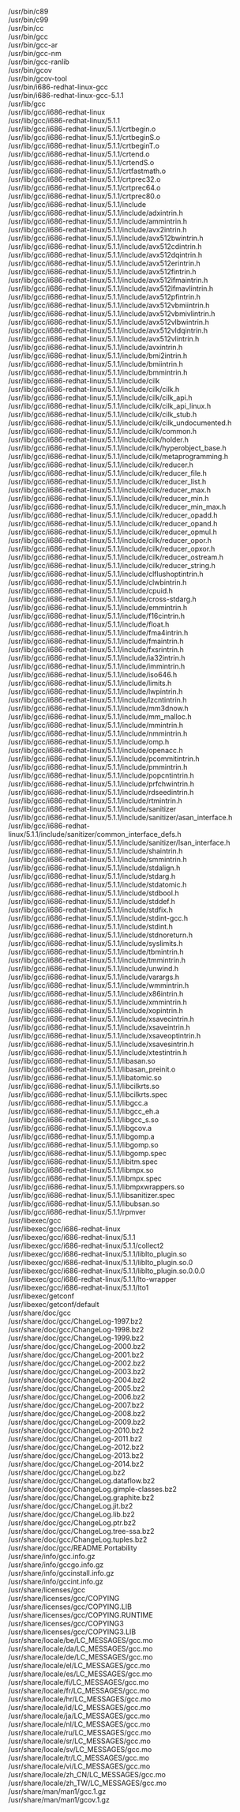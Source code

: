 /usr/bin/c89  
/usr/bin/c99  
/usr/bin/cc  
/usr/bin/gcc  
/usr/bin/gcc-ar  
/usr/bin/gcc-nm  
/usr/bin/gcc-ranlib  
/usr/bin/gcov  
/usr/bin/gcov-tool  
/usr/bin/i686-redhat-linux-gcc  
/usr/bin/i686-redhat-linux-gcc-5.1.1  
/usr/lib/gcc  
/usr/lib/gcc/i686-redhat-linux  
/usr/lib/gcc/i686-redhat-linux/5.1.1  
/usr/lib/gcc/i686-redhat-linux/5.1.1/crtbegin.o  
/usr/lib/gcc/i686-redhat-linux/5.1.1/crtbeginS.o  
/usr/lib/gcc/i686-redhat-linux/5.1.1/crtbeginT.o  
/usr/lib/gcc/i686-redhat-linux/5.1.1/crtend.o  
/usr/lib/gcc/i686-redhat-linux/5.1.1/crtendS.o  
/usr/lib/gcc/i686-redhat-linux/5.1.1/crtfastmath.o  
/usr/lib/gcc/i686-redhat-linux/5.1.1/crtprec32.o  
/usr/lib/gcc/i686-redhat-linux/5.1.1/crtprec64.o  
/usr/lib/gcc/i686-redhat-linux/5.1.1/crtprec80.o  
/usr/lib/gcc/i686-redhat-linux/5.1.1/include  
/usr/lib/gcc/i686-redhat-linux/5.1.1/include/adxintrin.h  
/usr/lib/gcc/i686-redhat-linux/5.1.1/include/ammintrin.h  
/usr/lib/gcc/i686-redhat-linux/5.1.1/include/avx2intrin.h  
/usr/lib/gcc/i686-redhat-linux/5.1.1/include/avx512bwintrin.h  
/usr/lib/gcc/i686-redhat-linux/5.1.1/include/avx512cdintrin.h  
/usr/lib/gcc/i686-redhat-linux/5.1.1/include/avx512dqintrin.h  
/usr/lib/gcc/i686-redhat-linux/5.1.1/include/avx512erintrin.h  
/usr/lib/gcc/i686-redhat-linux/5.1.1/include/avx512fintrin.h  
/usr/lib/gcc/i686-redhat-linux/5.1.1/include/avx512ifmaintrin.h  
/usr/lib/gcc/i686-redhat-linux/5.1.1/include/avx512ifmavlintrin.h  
/usr/lib/gcc/i686-redhat-linux/5.1.1/include/avx512pfintrin.h  
/usr/lib/gcc/i686-redhat-linux/5.1.1/include/avx512vbmiintrin.h  
/usr/lib/gcc/i686-redhat-linux/5.1.1/include/avx512vbmivlintrin.h  
/usr/lib/gcc/i686-redhat-linux/5.1.1/include/avx512vlbwintrin.h  
/usr/lib/gcc/i686-redhat-linux/5.1.1/include/avx512vldqintrin.h  
/usr/lib/gcc/i686-redhat-linux/5.1.1/include/avx512vlintrin.h  
/usr/lib/gcc/i686-redhat-linux/5.1.1/include/avxintrin.h  
/usr/lib/gcc/i686-redhat-linux/5.1.1/include/bmi2intrin.h  
/usr/lib/gcc/i686-redhat-linux/5.1.1/include/bmiintrin.h  
/usr/lib/gcc/i686-redhat-linux/5.1.1/include/bmmintrin.h  
/usr/lib/gcc/i686-redhat-linux/5.1.1/include/cilk  
/usr/lib/gcc/i686-redhat-linux/5.1.1/include/cilk/cilk.h  
/usr/lib/gcc/i686-redhat-linux/5.1.1/include/cilk/cilk\_api.h  
/usr/lib/gcc/i686-redhat-linux/5.1.1/include/cilk/cilk\_api\_linux.h  
/usr/lib/gcc/i686-redhat-linux/5.1.1/include/cilk/cilk\_stub.h  
/usr/lib/gcc/i686-redhat-linux/5.1.1/include/cilk/cilk\_undocumented.h  
/usr/lib/gcc/i686-redhat-linux/5.1.1/include/cilk/common.h  
/usr/lib/gcc/i686-redhat-linux/5.1.1/include/cilk/holder.h  
/usr/lib/gcc/i686-redhat-linux/5.1.1/include/cilk/hyperobject\_base.h  
/usr/lib/gcc/i686-redhat-linux/5.1.1/include/cilk/metaprogramming.h  
/usr/lib/gcc/i686-redhat-linux/5.1.1/include/cilk/reducer.h  
/usr/lib/gcc/i686-redhat-linux/5.1.1/include/cilk/reducer\_file.h  
/usr/lib/gcc/i686-redhat-linux/5.1.1/include/cilk/reducer\_list.h  
/usr/lib/gcc/i686-redhat-linux/5.1.1/include/cilk/reducer\_max.h  
/usr/lib/gcc/i686-redhat-linux/5.1.1/include/cilk/reducer\_min.h  
/usr/lib/gcc/i686-redhat-linux/5.1.1/include/cilk/reducer\_min\_max.h  
/usr/lib/gcc/i686-redhat-linux/5.1.1/include/cilk/reducer\_opadd.h  
/usr/lib/gcc/i686-redhat-linux/5.1.1/include/cilk/reducer\_opand.h  
/usr/lib/gcc/i686-redhat-linux/5.1.1/include/cilk/reducer\_opmul.h  
/usr/lib/gcc/i686-redhat-linux/5.1.1/include/cilk/reducer\_opor.h  
/usr/lib/gcc/i686-redhat-linux/5.1.1/include/cilk/reducer\_opxor.h  
/usr/lib/gcc/i686-redhat-linux/5.1.1/include/cilk/reducer\_ostream.h  
/usr/lib/gcc/i686-redhat-linux/5.1.1/include/cilk/reducer\_string.h  
/usr/lib/gcc/i686-redhat-linux/5.1.1/include/clflushoptintrin.h  
/usr/lib/gcc/i686-redhat-linux/5.1.1/include/clwbintrin.h  
/usr/lib/gcc/i686-redhat-linux/5.1.1/include/cpuid.h  
/usr/lib/gcc/i686-redhat-linux/5.1.1/include/cross-stdarg.h  
/usr/lib/gcc/i686-redhat-linux/5.1.1/include/emmintrin.h  
/usr/lib/gcc/i686-redhat-linux/5.1.1/include/f16cintrin.h  
/usr/lib/gcc/i686-redhat-linux/5.1.1/include/float.h  
/usr/lib/gcc/i686-redhat-linux/5.1.1/include/fma4intrin.h  
/usr/lib/gcc/i686-redhat-linux/5.1.1/include/fmaintrin.h  
/usr/lib/gcc/i686-redhat-linux/5.1.1/include/fxsrintrin.h  
/usr/lib/gcc/i686-redhat-linux/5.1.1/include/ia32intrin.h  
/usr/lib/gcc/i686-redhat-linux/5.1.1/include/immintrin.h  
/usr/lib/gcc/i686-redhat-linux/5.1.1/include/iso646.h  
/usr/lib/gcc/i686-redhat-linux/5.1.1/include/limits.h  
/usr/lib/gcc/i686-redhat-linux/5.1.1/include/lwpintrin.h  
/usr/lib/gcc/i686-redhat-linux/5.1.1/include/lzcntintrin.h  
/usr/lib/gcc/i686-redhat-linux/5.1.1/include/mm3dnow.h  
/usr/lib/gcc/i686-redhat-linux/5.1.1/include/mm\_malloc.h  
/usr/lib/gcc/i686-redhat-linux/5.1.1/include/mmintrin.h  
/usr/lib/gcc/i686-redhat-linux/5.1.1/include/nmmintrin.h  
/usr/lib/gcc/i686-redhat-linux/5.1.1/include/omp.h  
/usr/lib/gcc/i686-redhat-linux/5.1.1/include/openacc.h  
/usr/lib/gcc/i686-redhat-linux/5.1.1/include/pcommitintrin.h  
/usr/lib/gcc/i686-redhat-linux/5.1.1/include/pmmintrin.h  
/usr/lib/gcc/i686-redhat-linux/5.1.1/include/popcntintrin.h  
/usr/lib/gcc/i686-redhat-linux/5.1.1/include/prfchwintrin.h  
/usr/lib/gcc/i686-redhat-linux/5.1.1/include/rdseedintrin.h  
/usr/lib/gcc/i686-redhat-linux/5.1.1/include/rtmintrin.h  
/usr/lib/gcc/i686-redhat-linux/5.1.1/include/sanitizer  
/usr/lib/gcc/i686-redhat-linux/5.1.1/include/sanitizer/asan\_interface.h  
/usr/lib/gcc/i686-redhat-linux/5.1.1/include/sanitizer/common\_interface\_defs.h  
/usr/lib/gcc/i686-redhat-linux/5.1.1/include/sanitizer/lsan\_interface.h  
/usr/lib/gcc/i686-redhat-linux/5.1.1/include/shaintrin.h  
/usr/lib/gcc/i686-redhat-linux/5.1.1/include/smmintrin.h  
/usr/lib/gcc/i686-redhat-linux/5.1.1/include/stdalign.h  
/usr/lib/gcc/i686-redhat-linux/5.1.1/include/stdarg.h  
/usr/lib/gcc/i686-redhat-linux/5.1.1/include/stdatomic.h  
/usr/lib/gcc/i686-redhat-linux/5.1.1/include/stdbool.h  
/usr/lib/gcc/i686-redhat-linux/5.1.1/include/stddef.h  
/usr/lib/gcc/i686-redhat-linux/5.1.1/include/stdfix.h  
/usr/lib/gcc/i686-redhat-linux/5.1.1/include/stdint-gcc.h  
/usr/lib/gcc/i686-redhat-linux/5.1.1/include/stdint.h  
/usr/lib/gcc/i686-redhat-linux/5.1.1/include/stdnoreturn.h  
/usr/lib/gcc/i686-redhat-linux/5.1.1/include/syslimits.h  
/usr/lib/gcc/i686-redhat-linux/5.1.1/include/tbmintrin.h  
/usr/lib/gcc/i686-redhat-linux/5.1.1/include/tmmintrin.h  
/usr/lib/gcc/i686-redhat-linux/5.1.1/include/unwind.h  
/usr/lib/gcc/i686-redhat-linux/5.1.1/include/varargs.h  
/usr/lib/gcc/i686-redhat-linux/5.1.1/include/wmmintrin.h  
/usr/lib/gcc/i686-redhat-linux/5.1.1/include/x86intrin.h  
/usr/lib/gcc/i686-redhat-linux/5.1.1/include/xmmintrin.h  
/usr/lib/gcc/i686-redhat-linux/5.1.1/include/xopintrin.h  
/usr/lib/gcc/i686-redhat-linux/5.1.1/include/xsavecintrin.h  
/usr/lib/gcc/i686-redhat-linux/5.1.1/include/xsaveintrin.h  
/usr/lib/gcc/i686-redhat-linux/5.1.1/include/xsaveoptintrin.h  
/usr/lib/gcc/i686-redhat-linux/5.1.1/include/xsavesintrin.h  
/usr/lib/gcc/i686-redhat-linux/5.1.1/include/xtestintrin.h  
/usr/lib/gcc/i686-redhat-linux/5.1.1/libasan.so  
/usr/lib/gcc/i686-redhat-linux/5.1.1/libasan\_preinit.o  
/usr/lib/gcc/i686-redhat-linux/5.1.1/libatomic.so  
/usr/lib/gcc/i686-redhat-linux/5.1.1/libcilkrts.so  
/usr/lib/gcc/i686-redhat-linux/5.1.1/libcilkrts.spec  
/usr/lib/gcc/i686-redhat-linux/5.1.1/libgcc.a  
/usr/lib/gcc/i686-redhat-linux/5.1.1/libgcc\_eh.a  
/usr/lib/gcc/i686-redhat-linux/5.1.1/libgcc\_s.so  
/usr/lib/gcc/i686-redhat-linux/5.1.1/libgcov.a  
/usr/lib/gcc/i686-redhat-linux/5.1.1/libgomp.a  
/usr/lib/gcc/i686-redhat-linux/5.1.1/libgomp.so  
/usr/lib/gcc/i686-redhat-linux/5.1.1/libgomp.spec  
/usr/lib/gcc/i686-redhat-linux/5.1.1/libitm.spec  
/usr/lib/gcc/i686-redhat-linux/5.1.1/libmpx.so  
/usr/lib/gcc/i686-redhat-linux/5.1.1/libmpx.spec  
/usr/lib/gcc/i686-redhat-linux/5.1.1/libmpxwrappers.so  
/usr/lib/gcc/i686-redhat-linux/5.1.1/libsanitizer.spec  
/usr/lib/gcc/i686-redhat-linux/5.1.1/libubsan.so  
/usr/lib/gcc/i686-redhat-linux/5.1.1/rpmver  
/usr/libexec/gcc  
/usr/libexec/gcc/i686-redhat-linux  
/usr/libexec/gcc/i686-redhat-linux/5.1.1  
/usr/libexec/gcc/i686-redhat-linux/5.1.1/collect2  
/usr/libexec/gcc/i686-redhat-linux/5.1.1/liblto\_plugin.so  
/usr/libexec/gcc/i686-redhat-linux/5.1.1/liblto\_plugin.so.0  
/usr/libexec/gcc/i686-redhat-linux/5.1.1/liblto\_plugin.so.0.0.0  
/usr/libexec/gcc/i686-redhat-linux/5.1.1/lto-wrapper  
/usr/libexec/gcc/i686-redhat-linux/5.1.1/lto1  
/usr/libexec/getconf  
/usr/libexec/getconf/default  
/usr/share/doc/gcc  
/usr/share/doc/gcc/ChangeLog-1997.bz2  
/usr/share/doc/gcc/ChangeLog-1998.bz2  
/usr/share/doc/gcc/ChangeLog-1999.bz2  
/usr/share/doc/gcc/ChangeLog-2000.bz2  
/usr/share/doc/gcc/ChangeLog-2001.bz2  
/usr/share/doc/gcc/ChangeLog-2002.bz2  
/usr/share/doc/gcc/ChangeLog-2003.bz2  
/usr/share/doc/gcc/ChangeLog-2004.bz2  
/usr/share/doc/gcc/ChangeLog-2005.bz2  
/usr/share/doc/gcc/ChangeLog-2006.bz2  
/usr/share/doc/gcc/ChangeLog-2007.bz2  
/usr/share/doc/gcc/ChangeLog-2008.bz2  
/usr/share/doc/gcc/ChangeLog-2009.bz2  
/usr/share/doc/gcc/ChangeLog-2010.bz2  
/usr/share/doc/gcc/ChangeLog-2011.bz2  
/usr/share/doc/gcc/ChangeLog-2012.bz2  
/usr/share/doc/gcc/ChangeLog-2013.bz2  
/usr/share/doc/gcc/ChangeLog-2014.bz2  
/usr/share/doc/gcc/ChangeLog.bz2  
/usr/share/doc/gcc/ChangeLog.dataflow.bz2  
/usr/share/doc/gcc/ChangeLog.gimple-classes.bz2  
/usr/share/doc/gcc/ChangeLog.graphite.bz2  
/usr/share/doc/gcc/ChangeLog.jit.bz2  
/usr/share/doc/gcc/ChangeLog.lib.bz2  
/usr/share/doc/gcc/ChangeLog.ptr.bz2  
/usr/share/doc/gcc/ChangeLog.tree-ssa.bz2  
/usr/share/doc/gcc/ChangeLog.tuples.bz2  
/usr/share/doc/gcc/README.Portability  
/usr/share/info/gcc.info.gz  
/usr/share/info/gccgo.info.gz  
/usr/share/info/gccinstall.info.gz  
/usr/share/info/gccint.info.gz  
/usr/share/licenses/gcc  
/usr/share/licenses/gcc/COPYING  
/usr/share/licenses/gcc/COPYING.LIB  
/usr/share/licenses/gcc/COPYING.RUNTIME  
/usr/share/licenses/gcc/COPYING3  
/usr/share/licenses/gcc/COPYING3.LIB  
/usr/share/locale/be/LC\_MESSAGES/gcc.mo  
/usr/share/locale/da/LC\_MESSAGES/gcc.mo  
/usr/share/locale/de/LC\_MESSAGES/gcc.mo  
/usr/share/locale/el/LC\_MESSAGES/gcc.mo  
/usr/share/locale/es/LC\_MESSAGES/gcc.mo  
/usr/share/locale/fi/LC\_MESSAGES/gcc.mo  
/usr/share/locale/fr/LC\_MESSAGES/gcc.mo  
/usr/share/locale/hr/LC\_MESSAGES/gcc.mo  
/usr/share/locale/id/LC\_MESSAGES/gcc.mo  
/usr/share/locale/ja/LC\_MESSAGES/gcc.mo  
/usr/share/locale/nl/LC\_MESSAGES/gcc.mo  
/usr/share/locale/ru/LC\_MESSAGES/gcc.mo  
/usr/share/locale/sr/LC\_MESSAGES/gcc.mo  
/usr/share/locale/sv/LC\_MESSAGES/gcc.mo  
/usr/share/locale/tr/LC\_MESSAGES/gcc.mo  
/usr/share/locale/vi/LC\_MESSAGES/gcc.mo  
/usr/share/locale/zh\_CN/LC\_MESSAGES/gcc.mo  
/usr/share/locale/zh\_TW/LC\_MESSAGES/gcc.mo  
/usr/share/man/man1/gcc.1.gz  
/usr/share/man/man1/gcov.1.gz  
